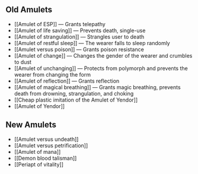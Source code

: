 ## Old Amulets
- [[Amulet of ESP]] — Grants telepathy
- [[Amulet of life saving]] — Prevents death, single-use
- [[Amulet of strangulation]] — Strangles user to death
- [[Amulet of restful sleep]] — The wearer falls to sleep randomly
- [[Amulet versus poison]] — Grants poison resistance
- [[Amulet of change]] — Changes the gender of the wearer and crumbles to dust
- [[Amulet of unchanging]] — Protects from polymorph and prevents the wearer from changing the form
- [[Amulet of reflection]] — Grants reflection
- [[Amulet of magical breathing]] — Grants magic breathing, prevents death from drowning, strangulation, and choking
- [[Cheap plastic imitation of the Amulet of Yendor]]
- [[Amulet of Yendor]]

## New Amulets
- [[Amulet versus undeath]]
- [[Amulet versus petrification]]
- [[Amulet of mana]]
- [[Demon blood talisman]]
- [[Periapt of vitality]]
